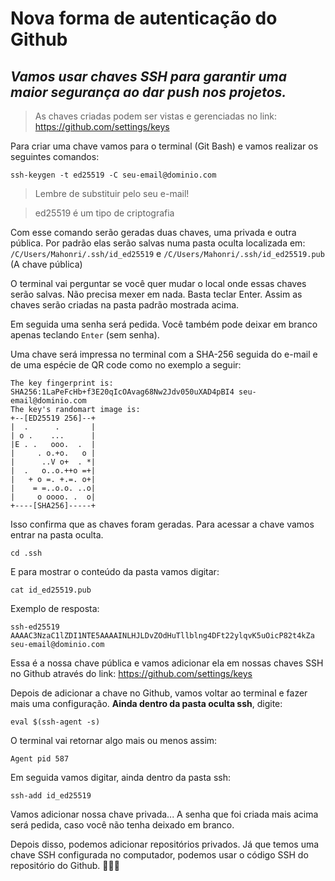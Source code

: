 # Nova forma de autenticação do Github
## *Vamos usar chaves SSH para garantir uma maior segurança ao dar push nos projetos.*

> As chaves criadas podem ser vistas e gerenciadas no link:
https://github.com/settings/keys

Para criar uma chave vamos para o terminal (Git Bash) e vamos realizar os seguintes comandos:
```
ssh-keygen -t ed25519 -C seu-email@dominio.com
```
> Lembre de substituir pelo seu e-mail!

> ed25519 é um tipo de criptografia

Com esse comando serão geradas duas chaves, uma privada e outra pública. Por padrão elas serão salvas numa pasta oculta localizada em:
```/C/Users/Mahonri/.ssh/id_ed25519``` e 
```/C/Users/Mahonri/.ssh/id_ed25519.pub``` (A chave pública)

O terminal vai perguntar se você quer mudar o local onde essas chaves serão salvas. Não precisa mexer em nada. Basta teclar Enter. Assim as chaves serão criadas na pasta padrão mostrada acima.

Em seguida uma senha será pedida. Você também pode deixar em branco apenas teclando ```Enter``` (sem senha).

Uma chave será impressa no terminal com a SHA-256 seguida do e-mail e de uma espécie de QR code como no exemplo a seguir:
```
The key fingerprint is:
SHA256:1LaPeFcHb+f3E20qIcOAvag68Nw2Jdv050uXAD4pBI4 seu-email@dominio.com
The key's randomart image is:
+--[ED25519 256]--+
|  .      .       |
| o .    ...      |
|E . .   ooo.  .  |
|     . o.+o.   o |
|      ..V o+  . *|
|  .   o..o.++o =+|
|   + o =. +.=. o+|
|    = =..o.o. ..o|
|     o oooo. .  o|
+----[SHA256]-----+
```
Isso confirma que as chaves foram geradas. Para acessar a chave vamos entrar na pasta oculta.
```
cd .ssh
```

E para mostrar o conteúdo da pasta vamos digitar:
```
cat id_ed25519.pub
```

Exemplo de resposta:
```
ssh-ed25519 AAAAC3NzaC1lZDI1NTE5AAAAINLHJLDvZOdHuTllblng4DFt22ylqvK5uOicP82t4kZa seu-email@dominio.com
```

Essa é a nossa chave pública e vamos adicionar ela em nossas chaves SSH no Github através do link: https://github.com/settings/keys

Depois de adicionar a chave no Github, vamos voltar ao terminal e fazer mais uma configuração. **Ainda dentro da pasta oculta ssh**, digite:
```
eval $(ssh-agent -s)
```

O terminal vai retornar algo mais ou menos assim:
```
Agent pid 587
```

Em seguida vamos digitar, ainda dentro da pasta ssh:
```
ssh-add id_ed25519
```

Vamos adicionar nossa chave privada...
A senha que foi criada mais acima será pedida, caso você não tenha deixado em branco.

Depois disso, podemos adicionar repositórios privados.
Já que temos uma chave SSH configurada no computador, podemos usar o código SSH do repositório do Github. 👏👏👏
